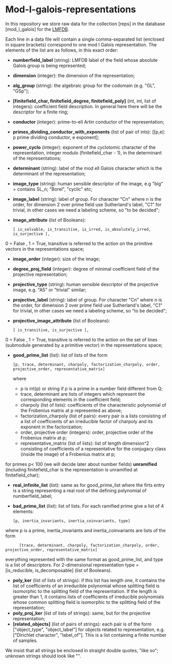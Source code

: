 # Mod-l-galois-representations

In this repository we store raw data for the collection [reps] in the database [mod_l_galois] for the [LMFDB](https://github.com/LMFDB/lmfdb).

Each line in a data file will contain a single comma-separated list (enclosed in square brackets) correspond to one mod l Galois representation. The elements of the list are as follows, in this exact order:

* **numberfield_label** (string): LMFDB label of the field whose absolute Galois group is being represented;
* **dimension** (integer): the dimension of the representation;
* **alg_group** (string): the algebraic group for the codomain (e.g. "GL", "GSp");
* **[finitefield_char, finitefield_degree, finitefield_poly]** (int, int, list of integers): coefficient field description. In general here there will be the descriptor for a finite ring;
* **conductor** (integer): prime-to-ell Artin conductor of the representation;
* **primes_dividing_conductor_with_exponents** (list of pair of ints): [[p,e]: p prime dividing conductor, e exponent];
* **power_cyclo** (integer): exponent of the cyclotomic character of the representation, integer modulo (finitefield_char - 1), in the determinant of the representations;
* **determinant** (string): label of the mod ell Galois character which is the determinant of the representation;
* **image_type** (string): human sensible descriptor of the image, e.g "big" = contains SL_n; "Borel", "cyclic" etc;
* **image_label** (string): label of group. For character "Cn" where n is the order, for dimension 2 over prime field use Sutherland's label, "C1" for trivial, in other cases we need a labeling scheme, so "to be decided";
* **image_attribute** (list of Booleans): 

      [ is_solvable, is_transitive, is_irred, is_absolutely_irred, is_surjective ], 

 0 = False , 1 = True, transitive is referred to the action on the primitive vectors in the representations space;
* **image_order** (integer): size of the image;
* **degree_proj_field** (integer): degree of minimal coefficient field of the projective representation;
* **projective_type** (string): human sensible descriptor of the projective image, e.g. "A5" or "trivial" similar;
* **projective_label** (string): label of group. For character "Cn" where n is the order, for dimension 2 over prime field use Sutherland's label, "C1" for trivial, in other cases we need a labeling scheme, so "to be decided";
* **projective_image_attribute** (list of Booleans): 
      
      [ is_transitive, is_surjective ], 
      
 0 = False , 1 = True, transitive is referred to the action on the set of lines (submodule generated by a primitive vector) in the representations space;
* **good_prime_list** (list): list of lists of the form 

      [p, trace, determinant, charpoly, factorization_charpoly, order, projective_order, representative_matrix]
   
   where 
   - p is int(p) or string if p is a prime in a number field different from Q;
   - trace, determinant are lists of integers which represent the corresponding elements in the coefficient field;
   - charpoly (list of lists): coefficients of the characteristic polynomial of the Frobenius matrix at p represented as above;
   - factorization_charpoly (list of pairs): every pair is a lists consisting of a list of coefficients of an irreducible factor of charpoly and its exponent in the factorization;
   - order, projective order (integers): order, projective order of the Frobenius matrix at p;
   - representative_matrix (list of lists): list of length dimension^2 consisting of coefficients of a representative for the conjugacy class (inside the image) of a Frobenius matrix at p;

for primes p< 100 (we will decide later about number fields) **unramified** (including finitefield_char is the representation is unramified at finitefield_char);
* **real_infinite_list** (list): same as for good_prime_list where the firts entry is a string representing a real root of the defining polynomial of numberfield_label;
* **bad_prime_list** (list): list of lists. For each ramified prime give a list of 4 elements:

      [p, inertia_invariants, inertia_coinvariants, type] 
 
 where p is a prime, inertia_invariants and inertia_coinvariants are lists of the form
 
          [trace, determinant, charpoly, factorization_charpoly, order, projective_order, representative_matrix]

 everything represented with the same format as good_prime_list, and type is a list of descriptors. For 2-dimensional representation type = [is_reducible, is_decomposable] (list of Booleans).
         
* **poly_ker** (list of lists of strings): if this list has length one, it contains the list of coefficients of an irreducible polynomial whose splitting field is isomorphic to the splitting field of the representation. If the length is greater than 1, it contains lists of coefficients of irreducible polynomials whose common splitting field is isomorphic to the splitting field of the representation;
* **poly_proj_ker** (list of lists of strings): same, but for the projective representation;
* **[related_objects]** (list of pairs of strings): each pair is of the form ["object_type", "object_label"] for objects related to representation, e.g. ["Dirichlet character", "label_of"]. This is a list containing a finite number of samples.

We insist that all strings be enclosed in straight double quotes, "like so"; unknown strings should look like "".
